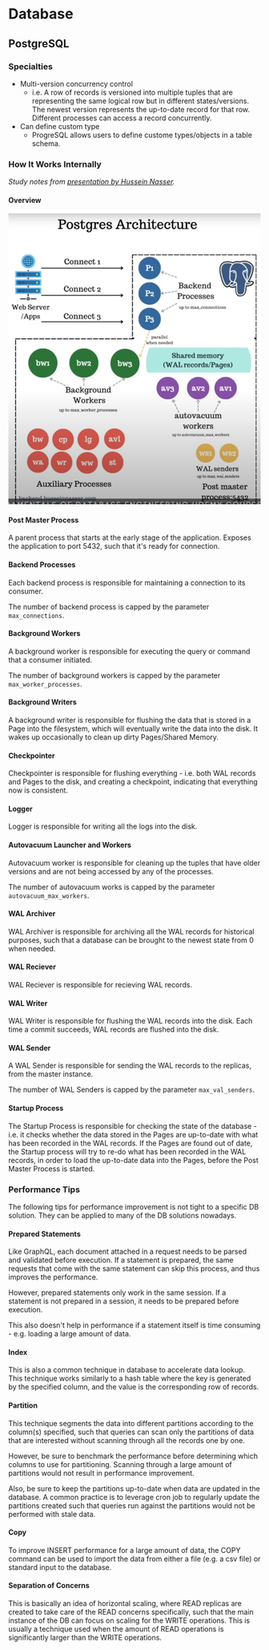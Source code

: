 # Database

## PostgreSQL

### Specialties

* Multi-version concurrency control
    * i.e. A row of records is versioned into multiple tuples that are representing the same logical row but in different states/versions. The newest version represents the up-to-date record for that row. Different processes can access a record concurrently.
* Can define custom type
    * ProgreSQL allows users to define custome types/objects in a table schema.

### How It Works Internally

_Study notes from [presentation by Hussein Nasser](https://youtu.be/Q56kljmIN14?si=zSISqnNQNV-7KUJe)._

#### Overview

![postgres-architecture](./images/postgres-architecture.png)

#### Post Master Process

A parent process that starts at the early stage of the application. Exposes the application to port 5432, such that it's ready for connection.

#### Backend Processes

Each backend process is responsible for maintaining a connection to its consumer.

The number of backend process is capped by the parameter `max_connections`.

#### Background Workers

A background worker is responsible for executing the query or command that a consumer initiated.

The number of background workers is capped by the parameter `max_worker_processes`.

#### Background Writers

A background writer is responsible for flushing the data that is stored in a Page into the filesystem, which will eventually write the data into the disk. It wakes up occasionally to clean up dirty Pages/Shared Memory.

#### Checkpointer

Checkpointer is responsible for flushing everything - i.e. both WAL records and Pages to the disk, and creating a checkpoint, indicating that everything now is consistent.

#### Logger

Logger is responsible for writing all the logs into the disk.

#### Autovacuum Launcher and Workers

Autovacuum worker is responsible for cleaning up the tuples that have older versions and are not being accessed by any of the processes.

The number of autovacuum works is capped by the parameter `autovacuum_max_workers`.

#### WAL Archiver

WAL Archiver is responsible for archiving all the WAL records for historical purposes, such that a database can be brought to the newest state from 0 when needed.

#### WAL Reciever

WAL Reciever is responsible for recieving WAL records.

#### WAL Writer

WAL Writer is responsible for flushing the WAL records into the disk. Each time a commit succeeds, WAL records are flushed into the disk.

#### WAL Sender

A WAL Sender is responsible for sending the WAL records to the replicas, from the master instance.

The number of WAL Senders is capped by the parameter `max_val_senders`.

#### Startup Process

The Startup Process is responsible for checking the state of the database - i.e. it checks whether the data stored in the Pages are up-to-date with what has been recorded in the WAL records. If the Pages are found out of date, the Startup process will try to re-do what has been recorded in the WAL records, in order to load the up-to-date data into the Pages, before the Post Master Process is started.

### Performance Tips

The following tips for performance improvement is not tight to a specific DB solution. They can be applied to many of the DB solutions nowadays.

#### Prepared Statements

Like GraphQL, each document attached in a request needs to be parsed and validated before execution. If a statement is prepared, the same requests that come with the same statement can skip this process, and thus improves the performance.

However, prepared statements only work in the same session. If a statement is not prepared in a session, it needs to be prepared before execution.

This also doesn't help in performance if a statement itself is time consuming - e.g. loading a large amount of data.

#### Index

This is also a common technique in database to accelerate data lookup. This technique works similarly to a hash table where the key is generated by the specified column, and the value is the corresponding row of records.

#### Partition

This technique segments the data into different partitions according to the column(s) specified, such that queries can scan only the partitions of data that are interested without scanning through all the records one by one.

However, be sure to benchmark the performance before determining which columns to use for partitioning. Scanning through a large amount of partitions would not result in performance improvement.

Also, be sure to keep the partitions up-to-date when data are updated in the database. A common practice is to leverage cron job to regularly update the partitions created such that queries run against the partitions would not be performed with stale data.

#### Copy

To improve INSERT performance for a large amount of data, the COPY command can be used to import the data from either a file (e.g. a csv file) or standard input to the database.

#### Separation of Concerns

This is basically an idea of horizontal scaling, where READ replicas are created to take care of the READ concerns specifically, such that the main instance of the DB can focus on scaling for the WRITE operations. This is usually a technique used when the amount of READ operations is significantly larger than the WRITE operations.

